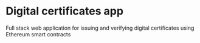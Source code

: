 # Digital certificates app
Full stack web application for issuing and verifying digital certificates using Ethereum smart contracts
